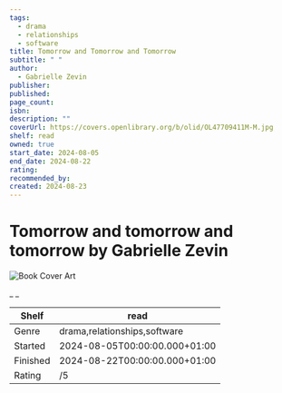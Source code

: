 ```yaml
---
tags:
  - drama
  - relationships
  - software
title: Tomorrow and Tomorrow and Tomorrow
subtitle: " "
author:
  - Gabrielle Zevin
publisher: 
published: 
page_count: 
isbn: 
description: ""
coverUrl: https://covers.openlibrary.org/b/olid/OL47709411M-M.jpg
shelf: read
owned: true
start_date: 2024-08-05
end_date: 2024-08-22
rating: 
recommended_by: 
created: 2024-08-23
---
```


# Tomorrow and tomorrow and tomorrow by Gabrielle Zevin

![Book Cover Art](https://covers.openlibrary.org/b/olid/OL47709411M-M.jpg)

_ _

| Shelf | read |
| --- | --- |
| Genre | drama,relationships,software |
| Started | 2024-08-05T00:00:00.000+01:00 |
| Finished | 2024-08-22T00:00:00.000+01:00 |
| Rating | /5 |

